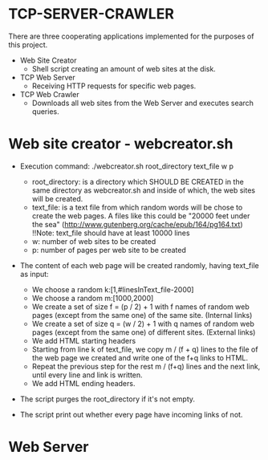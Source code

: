 # TCP-SERVER-CRAWLER

There are three cooperating applications implemented for the purposes of this project.
- Web Site Creator
    * Shell script creating an amount of web sites at the disk.
- TCP Web Server
    * Receiving HTTP requests for specific web pages.
- TCP Web Crawler
    * Downloads all web sites from the Web Server and executes search queries.

# Web site creator - webcreator.sh

- Execution command: ./webcreator.sh root_directory text_file w p
    * root_directory: is a directory which SHOULD BE CREATED in the same directory as webcreator.sh and inside of which, the web sites will be created.
    * text_file: is a text file from which random words will be chose to create the web pages. A files like this could be "20000 feet under the sea" (http://www.gutenberg.org/cache/epub/164/pg164.txt) !!Note: text_file should have at least 10000 lines
    * w: number of web sites to be created
    * p: number of pages per web site to be created

- The content of each web page will be created randomly, having text_file as input:
    * We choose a random k:[1,#linesInText_file-2000]
    * We choose a random m:[1000,2000]
    * We create a set of size f = (p / 2) + 1 with f names of random web pages (except from the same one) of the same site. (Internal links)
    * We create a set of size q = (w / 2) + 1 with q names of random web pages (except from the same one) of different sites. (External links)
    * We add HTML starting headers
    * Starting from line k of text_file, we copy m / (f + q) lines to the file of the web page we created and write one of the f+q links to HTML.
    * Repeat the previous step for the rest m / (f+q) lines and the next link, until every line and link is written.
    * We add HTML ending headers.
- The script purges the root_directory if it's not empty.
- The script print out whether every page have incoming links of not.

# Web Server


